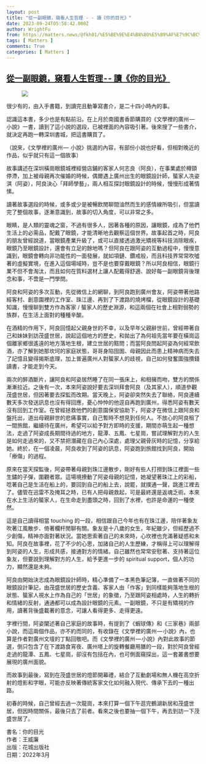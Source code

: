 ```yaml
---
layout: post
title: "從一副眼鏡，窺看人生哲理 - - 讀《你的目光》"
date: 2023-09-24T05:58:42.000Z
author: WrightFu
from: https://matters.news/@fkh01/%E5%BE%9E%E4%B8%80%E5%89%AF%E7%9C%BC%E9%8F%A1-%E7%AA%BA%E7%9C%8B%E4%BA%BA%E7%94%9F%E5%93%B2%E7%90%86-%E8%AE%80-%E4%BD%A0%E7%9A%84%E7%9B%AE%E5%85%89-bafybeiezm4itb673ihknagelwhy3zbipmdtom2stojnawz4y6bxgmosn5m
tags: [ Matters ]
comments: True
categories: [ Matters ]
---
```

<!--1695535122000-->
[從一副眼鏡，窺看人生哲理 - - 讀《你的目光》](https://matters.news/@fkh01/%E5%BE%9E%E4%B8%80%E5%89%AF%E7%9C%BC%E9%8F%A1-%E7%AA%BA%E7%9C%8B%E4%BA%BA%E7%94%9F%E5%93%B2%E7%90%86-%E8%AE%80-%E4%BD%A0%E7%9A%84%E7%9B%AE%E5%85%89-bafybeiezm4itb673ihknagelwhy3zbipmdtom2stojnawz4y6bxgmosn5m)
------

<div>
<figure class="image"><img src="https://imagedelivery.net/kDRCweMmqLnTPNlbum-pYA/prod/embed/9a8cff5e-4ddd-44b7-a2fd-4e1c859cd32f.jpeg/public" referrerpolicy="no-referrer"><figcaption></figcaption></figure><p>很少有的，由入手書籍，到讀完且動筆寫書介，是二十四小時內的事。</p><p>認識這本書，多少也是有點前沿。在上月於南國書香節購買的《文學裡的廣州 —  小說》一書，讀到了這小說的選段，已被裡面的內容吸引著。後來搜了一些書介，就決定再跑一轉深圳書城，把這書購買了。</p><p>（說來，《文學裡的廣州 —  小說》挑選的內容，有部份小說也好看，但相對晚近的作品，似乎就只有這一個故事）</p><p>故事講述在深圳橫崗眼鏡城裡經營店鋪的客家人何志良（阿良），在事業處於樽頸停滯，加上被母親再次催婚的時候，偶爾遇上廣州出生的眼鏡設計師，蜑家人冼姿淇（阿姿），阿良決心「拜師學藝」，兩人相互探討眼鏡設計的時候，慢慢形成著情愫。</p><p>讀著故事選段的時候，或多或少是被暢飲閒聊間油然而生的感情線所吸引，但當讀完了整個故事，逐漸意識到，故事的切入角度，可以非常之多。</p><p>眼睛，是人類的靈魂之窗，不過有很多人，因著各種的原因，讓眼鏡，成為了他們生活上的必需品，配戴了眼鏡，才能清晰地去觀察這個世界。故事起首之時，阿良的朋友曾經說道，當眼鏡產業升級了，或可以直接透過激光矯視等科技消除眼疾，眼鏡乃至眼鏡設計，還會有立足的餘地嗎？但阿良在跟阿姿的互動過程中，慢慢意識到，眼鏡會轉向非功能性的一面發展，就如項鏈、鑽戒般，而且科技界常常吹噓著的虛擬實境，在進入這個場域時，豈不是也要穿戴眼鏡？所以阿良相信，眼鏡行業不但不會淘汰，而且如何在質料選材上讓人配戴得舒適、說好每一副眼鏡背後理念和事，不啻是一門學問。</p><p>阿良和阿姿的多次互動，先從微信上的網聊，到阿良跑到廣州會友，阿姿帶著他路經客村、創意園裡的工作室、珠江邊、再到了下渡路的燒烤檔，從眼鏡設計的基礎知識，慢慢聊到雙方作為客家 / 蜑家人的歷史淵源，和這兩個在社會上相對弱勢的族群，在生活上面對的種種辛酸。</p><p>在酒精的作用下，阿良回憶起父親身世的不幸，以及早年父親辭世前，曾經帶著自己和妹妹到訪茂盛世居，說起這個地方的歷史，和拋出了為何祖先當年要在橫崗這個離家鄉很遙遠的地方落地生根，建立世居的黠問；而當阿良問起阿姿為何經常飲酒，亦了解到她那坎坷的家庭狀態，哥哥身陷囹圄、母親因此而患上精神病而失去了記憶且變得揭斯底理，加上普遍廣州人對蜑家人的歧視，自己如何發奮圖強攢錢讀書，才能走到今天。</p><p>兩次的醉酒斷片，讓阿良和阿姿居然睡了在同一張床上，和相擁而吻，雙方的關係漸漸拉近。之後有一次，本來阿姿說好要去深圳拜會阿良（及其家人），順道參觀茂盛世居，但因著要去探監而改期。當天晚上，阿姿卻突然失去了聯絡，阿良連續數天多次發送訊息也沒有得回應，憂心忡忡的他逕自再跑到廣州，得悉阿姿有數天沒有回到工作室。在曾經拯救他們的創意園保安協助下，阿姿才在微信上跟阿良和盤托出，道出母親辭世的悲痛事實，自己暫時不想見到任何人。不放心的阿良租了一間旅館，繼續待在廣州，希望可以給予對方即時的支援，期間亦萌生起一種想法，走過了阿姿成長期間待過的地方，龍潭、五鳳、七星崗，嘗試理解對方的人生是如何走過來的，又不禁把潛藏在自己內心深處，處理父親骨灰時的記憶，分享給她。終於，在一個凌晨，阿良收到了阿姿的訊息，阿姿跑到旅館找到阿良，開始「療傷」的過程。</p><p>原來在當天探監後，阿姿帶著母親到珠江邊散步，剛好有些人打撈到珠江裡面一些生鏽的子彈，圍觀者眾。這場境撩動了阿姿母親的記憶，她凝望著珠江上的彩船，唸著自己是生活在船上的，要回到自己的船上去，說罷，就撲通一聲，跳進江裡去了。儘管在迅雷不及掩耳之時，已有人把母親救起，可是最終還是返魂乏術。本來在水上生活的蜑家人，在生命走到盡頭之時，回到了水裡，也許是命運的一種使然。</p><p>這是自己讀得相當 touching 的一段，相信跟自己今年也有在珠江邊，陪伴著象友吹著江風散步、倚著欄杆閒聊有關。象友是十八歲的女生，年紀雖少，但經歷過不少創傷，精神亦面對著狀況。當她思索著自己的未來時，心坎裡也充滿著疑惑和未知。阿良在故事裡，花了不少的心思，加諸自己的人生歷練，才稱得上可以理解得到阿姿的人生，形成共感，接通對方的情緒。自己雖然也常常安慰著、支持著這位象友，但要說到理解對方的人生，給予更進一步的 spiritual support，個人的功力，顯然還是未夠。</p><p>阿良由開始決志成為眼鏡設計師時，精心準備了一本黑色筆記簿，一直做著不同的眼鏡設計筆記，由茂盛世居的歷史含義、客家人由「作客」到同樣能夠落地生根的狀態、蜑家人視水上作為自己的「世居」的象徵，乃至跟阿姿相處時，人生的轉折和情緒的反射，通通都可以成為設計眼鏡的元素。一副眼鏡，不只是有矯視的作用，讀著背後盛載著的意念，可讓人看得更多、走得更遠。</p><p>字裡行間，阿姿闡述著自己家庭的故事時，有提到了《蝦球傳》和《三家巷》兩部小說，而這兩個作品，亦不約而同的，有收錄在《文學裡的廣州 — 小說》內，也算是作者對廣州文壇的丁點回敬吧。而《文學裡的廣州 — 小說》內對此故事的節選，倒只包含了在下渡路食宵夜、廣州塔上的旋轉餐廳用膳的一段，對於阿良曾經走過的龍潭、五鳳、七星崗，卻沒有包括在內，也可側面窺探出，這一套叢書想要展現的廣州面貌。</p><p>而故事到最後，寫到在茂盛世居的燈節開幕禮，結合了互動劇場和無人機在高空折射的燈影和字眼，可能亦反映著傳統客家文化如何融入現代、傳承下去的一種出路。</p><p>初春的時候，自己曾經去過一次龍崗，本來打算一個下午逛完鶴湖新居和茂盛世居，但因時間關係，最後只去了前者。看來之後也要抽一個下午，再去到訪一下茂盛世居了。</p><p>書名：你的目光<br class="smart">作者：王威廉<br class="smart">出版：花城出版社<br class="smart">日期：2022年3月</p>
</div>
